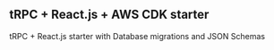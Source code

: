 ## tRPC + React.js + AWS CDK starter

tRPC + React.js starter with Database migrations and JSON Schemas
